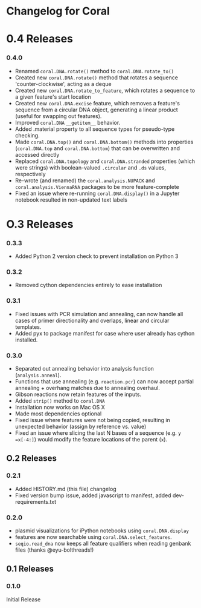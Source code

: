 Changelog for Coral
===================
# 0.4 Releases

### 0.4.0
* Renamed `coral.DNA.rotate()` method to `coral.DNA.rotate_to()`
* Created new `coral.DNA.rotate()` method that rotates a sequence
'counter-clockwise', acting as a deque
* Created new `coral.DNA.rotate_to_feature`, which rotates a sequence to a given
feature's start location
* Created new `coral.DNA.excise` feature, which removes a feature's sequence from
a circular DNA object, generating a linear product (useful for swapping out
features).
* Improved `coral.DNA` `__getitem__` behavior.
* Added .material property to all sequence types for pseudo-type checking.
* Made `coral.DNA.top()` and `coral.DNA.bottom()` methods into properties
(`coral.DNA.top` and `coral.DNA.bottom`) that can be overwritten and accessed
directly
* Replaced `coral.DNA.topology` and `coral.DNA.stranded` properties (which were
strings) with boolean-valued `.circular` and `.ds` values, respectively
* Re-wrote (and renamed) the `coral.analysis.NUPACK` and
`coral.analysis.ViennaRNA` packages to be more feature-complete
* Fixed an issue where re-running `coral.DNA.display()` in a Jupyter notebook
resulted in non-updated text labels

# O.3 Releases

### 0.3.3
* Added Python 2 version check to prevent installation on Python 3

### 0.3.2
* Removed cython dependencies entirely to ease installation

### 0.3.1
* Fixed issues with PCR simulation and annealing, can now handle all cases of
primer directionality and overlaps, linear and circular templates.
* Added pyx to package manifest for case where user already has cython
installed.

### 0.3.0
* Separated out annealing behavior into analysis function (`analysis.anneal`).
* Functions that use annealing (e.g. `reaction.pcr`) can now accept partial
annealing + overhang matches due to annealing overhaul.
* Gibson reactions now retain features of the inputs.
* Added `strip()` method to `coral.DNA`
* Installation now works on Mac OS X
* Made most dependencies optional
* Fixed issue where features were not being copied, resulting in unexpected
behavior (assign by reference vs. value)
* Fixed an issue where slicing the last N bases of a sequence (e.g.
`y =x[-4:]`) would modify the feature locations of the parent (`x`).

## O.2 Releases

### 0.2.1
* Added HISTORY.md (this file) changelog
* Fixed version bump issue, added javascript to manifest, added dev-requirements.txt

### 0.2.0
* plasmid visualizations for iPython notebooks using `coral.DNA.display`
* features are now searchable using `coral.DNA.select_features`.
* `seqio.read_dna` now keeps all feature qualifiers when reading genbank files (thanks @eyu-bolthreads!)

## 0.1 Releases

### 0.1.0

Initial Release
